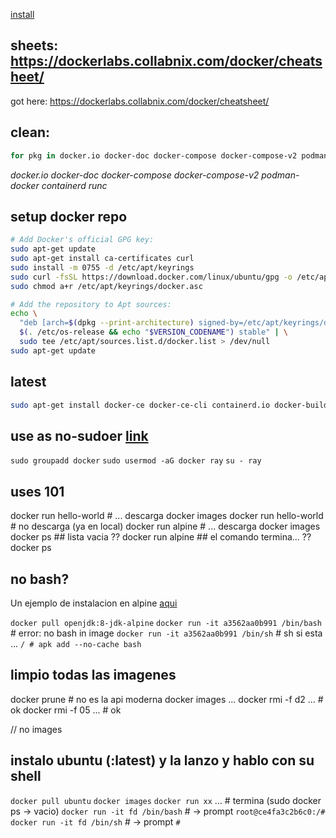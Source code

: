 [install](https://docs.docker.com/engine/install/ubuntu/) 

## sheets: https://dockerlabs.collabnix.com/docker/cheatsheet/

got here: https://dockerlabs.collabnix.com/docker/cheatsheet/

## clean:

```bash
for pkg in docker.io docker-doc docker-compose docker-compose-v2 podman-docker containerd runc; do sudo apt-get remove $pkg; done
```

*docker.io*
*docker-doc* 
*docker-compose* 
*docker-compose-v2* 
*podman-docker* 
*containerd runc*

## setup docker repo

```bash
# Add Docker's official GPG key:
sudo apt-get update
sudo apt-get install ca-certificates curl
sudo install -m 0755 -d /etc/apt/keyrings
sudo curl -fsSL https://download.docker.com/linux/ubuntu/gpg -o /etc/apt/keyrings/docker.asc
sudo chmod a+r /etc/apt/keyrings/docker.asc

# Add the repository to Apt sources:
echo \
  "deb [arch=$(dpkg --print-architecture) signed-by=/etc/apt/keyrings/docker.asc] https://download.docker.com/linux/ubuntu \
  $(. /etc/os-release && echo "$VERSION_CODENAME") stable" | \
  sudo tee /etc/apt/sources.list.d/docker.list > /dev/null
sudo apt-get update
```

## latest

```bash
sudo apt-get install docker-ce docker-ce-cli containerd.io docker-buildx-plugin docker-compose-plugin
```

## use as no-sudoer [link](https://cloudyuga.guru/blogs/manage-docker-as-non-root-user/)
`sudo groupadd docker` 
`sudo usermod -aG docker ray`
`su - ray`

## uses 101

docker run hello-world # ... descarga
docker images
docker run hello-world # no descarga (ya en local)
docker run alpine # ... descarga
docker images 
docker ps  ## lista vacia ??
docker run alpine  ## el comando termina... ??
docker ps

## no bash?

Un ejemplo de instalacion en alpine [aqui](https://www.baeldung.com/linux/bash-alpine-docker-images)

`docker pull openjdk:8-jdk-alpine`
`docker run -it a3562aa0b991 /bin/bash`  # error: no bash in image
`docker run -it a3562aa0b991 /bin/sh`    # sh si esta ...
`/ # apk add --no-cache bash`

## limpio todas las imagenes

docker prune # no es la api moderna
docker images
...
docker rmi -f d2 ...  # ok
docker rmi -f 05 ...  # ok

// no images

## instalo ubuntu (:latest) y la lanzo y hablo con su shell

`docker pull ubuntu`
`docker images`
`docker run xx` ...  # termina (sudo docker ps -> vacio)
`docker run -it fd /bin/bash` # -> prompt `root@ce4fa3c2b6c0:/#`
`docker run -it fd /bin/sh` # -> prompt `#`


